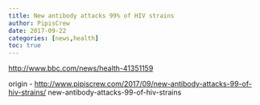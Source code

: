 ```yaml
---
title: New antibody attacks 99% of HIV strains
author: PipisCrew
date: 2017-09-22
categories: [news,health]
toc: true
---
```


http://www.bbc.com/news/health-41351159

origin - http://www.pipiscrew.com/2017/09/new-antibody-attacks-99-of-hiv-strains/ new-antibody-attacks-99-of-hiv-strains